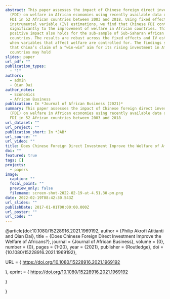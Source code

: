 ```yaml
---
abstract: This paper assesses the impact of Chinese foreign direct investment
  (FDI) on welfare in African economies using recently available data on Chinese
  FDI in 52 African countries between 2003 and 2018. Using fixed effects and
  instrumental variable (IV) estimations, we find that Chinese FDI contributes
  significantly to the improvement of welfare in African countries. This
  positive impact also holds for the sub-sample of Sub-Saharan African (SSA)
  countries. The results are robust across the fixed effects and IV estimations
  when variables that affect welfare are controlled for. The findings suggest
  that China’s claim of a “win-win” aim for its rising investment in African
  countries may hold
slides: paper
url_pdf: ""
publication_types:
  - "1"
authors:
  - admin
  - Qian Dai
author_notes:
  - Economics
  - African Business
publication: In *Journal of African Business (2021)*
summary: This paper assesses the impact of Chinese foreign direct investment
  (FDI) on welfare in African economies using recently available data on Chinese
  FDI in 52 African countries between 2003 and 2018
url_dataset: ""
url_project: ""
publication_short: In *JAB*
url_source: ""
url_video: ""
title: Does Chinese Foreign Direct Investment Improve the Welfare of Africans?
doi: ""
featured: true
tags: []
projects:
  - papers
image:
  caption: ""
  focal_point: ""
  preview_only: false
  filename: screen-shot-2022-02-19-at-4.51.30-pm.png
date: 2022-02-19T08:42:30.543Z
url_slides: ""
publishDate: 2017-01-01T00:00:00.000Z
url_poster: ""
url_code: ""
---
```

@article{doi:10.1080/15228916.2021.1969192,
author = {Philip Akrofi Atitianti and Qian Dai},
title = {Does Chinese Foreign Direct Investment Improve the Welfare of Africans?},
journal = {Journal of African Business},
volume = {0},
number = {0},
pages = {1-20},
year  = {2021},
publisher = {Routledge},
doi = {10.1080/15228916.2021.1969192},

URL = { 
        https://doi.org/10.1080/15228916.2021.1969192

},
eprint = { 
        https://doi.org/10.1080/15228916.2021.1969192

}

}